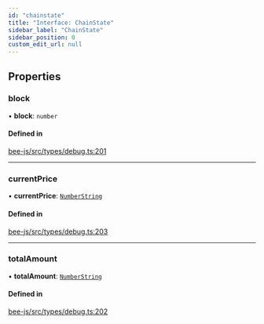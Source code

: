 ```yaml
---
id: "chainstate"
title: "Interface: ChainState"
sidebar_label: "ChainState"
sidebar_position: 0
custom_edit_url: null
---
```


## Properties

### block

• **block**: `number`

#### Defined in

[bee-js/src/types/debug.ts:201](https://github.com/ethersphere/bee-js/blob/ae6a776/src/types/debug.ts#L201)

___

### currentPrice

• **currentPrice**: [`NumberString`](../types/numberstring.md)

#### Defined in

[bee-js/src/types/debug.ts:203](https://github.com/ethersphere/bee-js/blob/ae6a776/src/types/debug.ts#L203)

___

### totalAmount

• **totalAmount**: [`NumberString`](../types/numberstring.md)

#### Defined in

[bee-js/src/types/debug.ts:202](https://github.com/ethersphere/bee-js/blob/ae6a776/src/types/debug.ts#L202)
